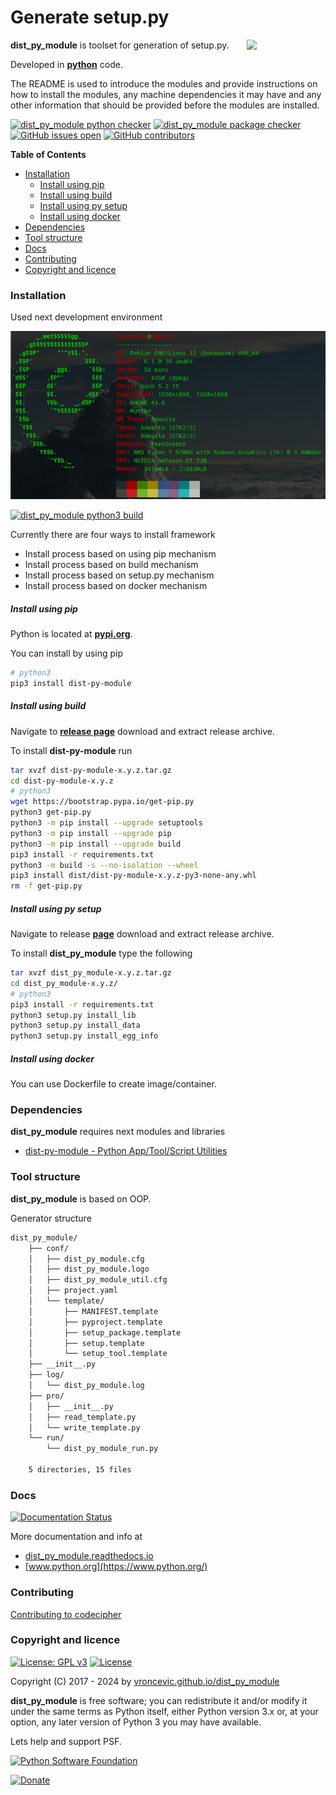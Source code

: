 # Generate setup.py

<img align="right" src="https://raw.githubusercontent.com/vroncevic/dist_py_module/dev/docs/dist_py_module_logo.png" width="25%">

**dist_py_module** is toolset for generation of setup.py.

Developed in **[python](https://www.python.org/)** code.

The README is used to introduce the modules and provide instructions on
how to install the modules, any machine dependencies it may have and any
other information that should be provided before the modules are installed.

[![dist_py_module python checker](https://github.com/vroncevic/dist_py_module/actions/workflows/dist_py_module_python_checker.yml/badge.svg)](https://github.com/vroncevic/dist_py_module/actions/workflows/dist_py_module_python_checker.yml) [![dist_py_module package checker](https://github.com/vroncevic/dist_py_module/actions/workflows/dist_py_module_package_checker.yml/badge.svg)](https://github.com/vroncevic/dist_py_module/actions/workflows/dist_py_module_package.yml) [![GitHub issues open](https://img.shields.io/github/issues/vroncevic/dist_py_module.svg)](https://github.com/vroncevic/dist_py_module/issues) [![GitHub contributors](https://img.shields.io/github/contributors/vroncevic/dist_py_module.svg)](https://github.com/vroncevic/dist_py_module/graphs/contributors)

<!-- START doctoc generated TOC please keep comment here to allow auto update -->
<!-- DON'T EDIT THIS SECTION, INSTEAD RE-RUN doctoc TO UPDATE -->
**Table of Contents**

- [Installation](#installation)
    - [Install using pip](#install-using-pip)
    - [Install using build](#install-using-build)
    - [Install using py setup](#install-using-py-setup)
    - [Install using docker](#install-using-docker)
- [Dependencies](#dependencies)
- [Tool structure](#tool-structure)
- [Docs](#docs)
- [Contributing](#contributing)
- [Copyright and licence](#copyright-and-licence)

<!-- END doctoc generated TOC please keep comment here to allow auto update -->

### Installation

Used next development environment

![debian linux os](https://raw.githubusercontent.com/vroncevic/dist_py_module/dev/docs/debtux.png)

[![dist_py_module python3 build](https://github.com/vroncevic/dist_py_module/actions/workflows/dist_py_module_python3_build.yml/badge.svg)](https://github.com/vroncevic/dist_py_module/actions/workflows/dist_py_module_python3_build.yml)

Currently there are four ways to install framework
* Install process based on using pip mechanism
* Install process based on build mechanism
* Install process based on setup.py mechanism
* Install process based on docker mechanism

##### Install using pip

Python is located at **[pypi.org](https://pypi.org/project/dist-py-module/)**.

You can install by using pip

```bash
# python3
pip3 install dist-py-module
```

##### Install using build

Navigate to **[release page](https://github.com/vroncevic/dist_py_module/releases)** download and extract release archive.

To install **dist-py-module** run

```bash
tar xvzf dist-py-module-x.y.z.tar.gz
cd dist-py-module-x.y.z
# python3
wget https://bootstrap.pypa.io/get-pip.py
python3 get-pip.py 
python3 -m pip install --upgrade setuptools
python3 -m pip install --upgrade pip
python3 -m pip install --upgrade build
pip3 install -r requirements.txt
python3 -m build -s --no-isolation --wheel
pip3 install dist/dist-py-module-x.y.z-py3-none-any.whl
rm -f get-pip.py
```

##### Install using py setup

Navigate to release **[page](https://github.com/vroncevic/dist_py_module/releases/)** download and extract release archive.

To install **dist_py_module** type the following

```bash
tar xvzf dist_py_module-x.y.z.tar.gz
cd dist_py_module-x.y.z/
# python3
pip3 install -r requirements.txt
python3 setup.py install_lib
python3 setup.py install_data
python3 setup.py install_egg_info
```

##### Install using docker

You can use Dockerfile to create image/container.

### Dependencies

**dist_py_module** requires next modules and libraries

* [dist-py-module - Python App/Tool/Script Utilities](https://pypi.org/project/dist-py-module/)

### Tool structure

**dist_py_module** is based on OOP.

Generator structure

```bash
dist_py_module/
    ├── conf/
    │   ├── dist_py_module.cfg
    │   ├── dist_py_module.logo
    │   ├── dist_py_module_util.cfg
    │   ├── project.yaml
    │   └── template/
    │       ├── MANIFEST.template
    │       ├── pyproject.template
    │       ├── setup_package.template
    │       ├── setup.template
    │       └── setup_tool.template
    ├── __init__.py
    ├── log/
    │   └── dist_py_module.log
    ├── pro/
    │   ├── __init__.py
    │   ├── read_template.py
    │   └── write_template.py
    └── run/
        └── dist_py_module_run.py

    5 directories, 15 files
```

### Docs

[![Documentation Status](https://readthedocs.org/projects/dist-py-module/badge/?version=latest)](https://dist-py-module.readthedocs.io/en/latest/?badge=latest)

More documentation and info at

* [dist_py_module.readthedocs.io](https://dist-py-module.readthedocs.io/en/latest/)
* [www.python.org](https://www.python.org/)

### Contributing

[Contributing to codecipher](CONTRIBUTING.md)

### Copyright and licence

[![License: GPL v3](https://img.shields.io/badge/License-GPLv3-blue.svg)](https://www.gnu.org/licenses/gpl-3.0) [![License](https://img.shields.io/badge/License-Apache%202.0-blue.svg)](https://opensource.org/licenses/Apache-2.0)

Copyright (C) 2017 - 2024 by [vroncevic.github.io/dist_py_module](https://vroncevic.github.io/dist_py_module)

**dist_py_module** is free software; you can redistribute it and/or modify
it under the same terms as Python itself, either Python version 3.x or,
at your option, any later version of Python 3 you may have available.

Lets help and support PSF.

[![Python Software Foundation](https://raw.githubusercontent.com/vroncevic/dist_py_module/dev/docs/psf-logo-alpha.png)](https://www.python.org/psf/)

[![Donate](https://www.paypalobjects.com/en_US/i/btn/btn_donateCC_LG.gif)](https://www.python.org/psf/donations/)
